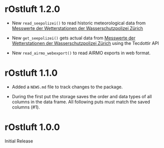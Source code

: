 # rOstluft 1.2.0

* New `read_seepolizei()` to read historic meteorological data from 
  [Messwerte der Wetterstationen der Wasserschutzpolizei Zürich](https://data.stadt-zuerich.ch/dataset/sid_wapo_wetterstationen)

* New `get_seepolizei()` gets actual data from 
  [Messwerte der Wetterstationen der Wasserschutzpolizei Zürich](https://data.stadt-zuerich.ch/dataset/sid_wapo_wetterstationen)
  using the Tecdottir API
  
* New `read_airmo_webexport()` to read AIRMO exports in web format.


# rOstluft 1.1.0

* Added a `NEWS.md` file to track changes to the package.

* During the first put the storage saves the order and data types of all columns in the data frame. All following puts
must match the saved columns (#1).


# rOstluft 1.0.0

Initial Release
